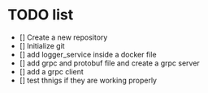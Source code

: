 # TODO list

- [] Create a new repository
- [] Initialize git
- [] add logger_service inside a docker file
- [] add grpc and protobuf file and create a grpc server
- [] add a grpc client
- [] test thnigs if they are working properly